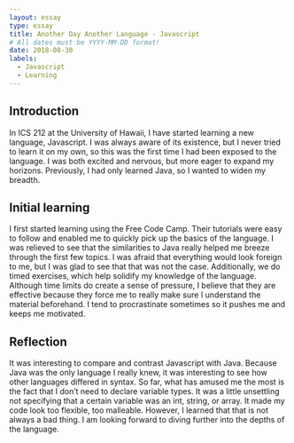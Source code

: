 ```yaml
---
layout: essay
type: essay
title: Another Day Another Language - Javascript
# All dates must be YYYY-MM-DD format!
date: 2018-08-30
labels:
  - Javascript
  - Learning
---
```

## Introduction
  In ICS 212 at the University of Hawaii, I have started learning a new language, Javascript. I was always aware of its existence, but I never tried to learn it on my own, so this was the first time I had been exposed to the language. I was both excited and nervous, but more eager to expand my horizons. Previously, I had only learned Java, so I wanted to widen my breadth.

## Initial learning
  I first started learning using the Free Code Camp. Their tutorials were easy to follow and enabled me to quickly pick up the basics of the language. I was relieved to see that the similarities to Java really helped me breeze through the first few topics. I was afraid that everything would look foreign to me, but I was glad to see that that was not the case. Additionally, we do timed exercises, which help solidify my knowledge of the language. Although time limits do create a sense of pressure, I believe that they are effective because they force me to really make sure I understand the material beforehand. I tend to procrastinate sometimes so it pushes me and keeps me motivated.

## Reflection
  It was interesting to compare and contrast Javascript with Java. Because Java was the only language I really knew, it was interesting to see how other languages differed in syntax. So far, what has amused me the most is the fact that I don’t need to declare variable types. It was a little unsettling not specifying that a certain variable was an int, string, or array. It made my code look too flexible, too malleable. However, I learned that that is not always a bad thing. I am looking forward to diving further into the depths of the language.

